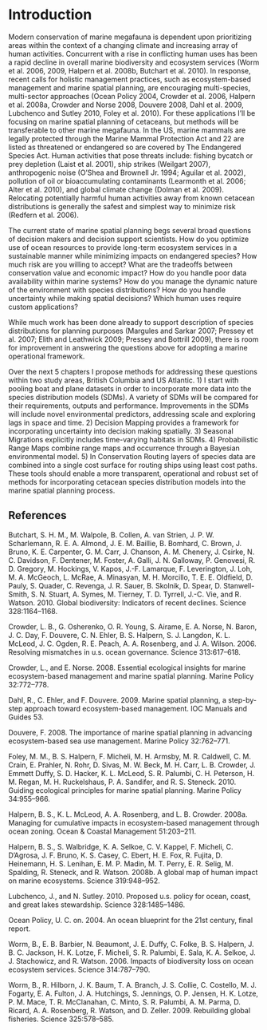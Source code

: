 Introduction
============

Modern conservation of marine megafauna is dependent upon prioritizing
areas within the context of a changing climate and increasing array of
human activities. Concurrent with a rise in conflicting human uses has
been a rapid decline in overall marine biodiversity and ecosystem
services (Worm et al. 2006, 2009, Halpern et al. 2008b, Butchart et al.
2010). In response, recent calls for holistic management practices, such
as ecosystem-based management and marine spatial planning, are
encouraging multi-species, multi-sector approaches (Ocean Policy 2004,
Crowder et al. 2006, Halpern et al. 2008a, Crowder and Norse 2008,
Douvere 2008, Dahl et al. 2009, Lubchenco and Sutley 2010, Foley et al.
2010). For these applications I’ll be focusing on marine spatial
planning of cetaceans, but methods will be transferable to other marine
megafauna. In the US, marine mammals are legally protected through the
Marine Mammal Protection Act and 22 are listed as threatened or
endangered so are covered by The Endangered Species Act. Human
activities that pose threats include: fishing bycatch or prey depletion
(Laist et al. 2001), ship strikes (Weilgart 2007), anthropogenic noise
(O’Shea and Brownell Jr. 1994; Aguilar et al. 2002), pollution of oil or
bioaccumulating contaminants (Learmonth et al. 2006; Alter et al. 2010),
and global climate change (Dolman et al. 2009). Relocating potentially
harmful human activities away from known cetacean distributions is
generally the safest and simplest way to minimize risk (Redfern et al.
2006).

The current state of marine spatial planning begs several broad
questions of decision makers and decision support scientists. How do you
optimize use of ocean resources to provide long-term ecosystem services
in a sustainable manner while minimizing impacts on endangered species?
How much risk are you willing to accept? What are the tradeoffs between
conservation value and economic impact? How do you handle poor data
availability within marine systems? How do you manage the dynamic nature
of the environment with species distributions? How do you handle
uncertainty while making spatial decisions? Which human uses require
custom applications?

While much work has been done already to support description of species
distributions for planning purposes (Margules and Sarkar 2007; Pressey
et al. 2007; Elith and Leathwick 2009; Pressey and Bottrill 2009), there
is room for improvement in answering the questions above for adopting a
marine operational framework.

Over the next 5 chapters I propose methods for addressing these
questions within two study areas, British Columbia and US Atlantic. 1) I
start with pooling boat and plane datasets in order to incorporate more
data into the species distribution models (SDMs). A variety of SDMs will
be compared for their requirements, outputs and performance.
Improvements in the SDMs will include novel environmental predictors,
addressing scale and exploring lags in space and time. 2) Decision
Mapping provides a framework for incorporating uncertainty into decision
making spatially. 3) Seasonal Migrations explicitly includes
time-varying habitats in SDMs. 4) Probabilistic Range Maps combine range
maps and occurrence through a Bayesian environmental model. 5) In
Conservation Routing layers of species data are combined into a single
cost surface for routing ships using least cost paths. These tools
should enable a more transparent, operational and robust set of methods
for incorporating cetacean species distribution models into the marine
spatial planning process.

References
----------

Butchart, S. H. M., M. Walpole, B. Collen, A. van Strien, J. P. W.
Scharlemann, R. E. A. Almond, J. E. M. Baillie, B. Bomhard, C. Brown, J.
Bruno, K. E. Carpenter, G. M. Carr, J. Chanson, A. M. Chenery, J.
Csirke, N. C. Davidson, F. Dentener, M. Foster, A. Galli, J. N.
Galloway, P. Genovesi, R. D. Gregory, M. Hockings, V. Kapos, J.-F.
Lamarque, F. Leverington, J. Loh, M. A. McGeoch, L. McRae, A. Minasyan,
M. H. Morcillo, T. E. E. Oldfield, D. Pauly, S. Quader, C. Revenga, J.
R. Sauer, B. Skolnik, D. Spear, D. Stanwell-Smith, S. N. Stuart, A.
Symes, M. Tierney, T. D. Tyrrell, J.-C. Vie, and R. Watson. 2010. Global
biodiversity: Indicators of recent declines. Science 328:1164–1168.

Crowder, L. B., G. Osherenko, O. R. Young, S. Airame, E. A. Norse, N.
Baron, J. C. Day, F. Douvere, C. N. Ehler, B. S. Halpern, S. J. Langdon,
K. L. McLeod, J. C. Ogden, R. E. Peach, A. A. Rosenberg, and J. A.
Wilson. 2006. Resolving mismatches in u.s. ocean governance. Science
313:617–618.

Crowder, L., and E. Norse. 2008. Essential ecological insights for
marine ecosystem-based management and marine spatial planning. Marine
Policy 32:772–778.

Dahl, R., C. Ehler, and F. Douvere. 2009. Marine spatial planning, a
step-by-step approach toward ecosystem-based management. IOC Manuals and
Guides 53.

Douvere, F. 2008. The importance of marine spatial planning in advancing
ecosystem-based sea use management. Marine Policy 32:762–771.

Foley, M. M., B. S. Halpern, F. Micheli, M. H. Armsby, M. R. Caldwell,
C. M. Crain, E. Prahler, N. Rohr, D. Sivas, M. W. Beck, M. H. Carr, L.
B. Crowder, J. Emmett Duffy, S. D. Hacker, K. L. McLeod, S. R. Palumbi,
C. H. Peterson, H. M. Regan, M. H. Ruckelshaus, P. A. Sandifer, and R.
S. Steneck. 2010. Guiding ecological principles for marine spatial
planning. Marine Policy 34:955–966.

Halpern, B. S., K. L. McLeod, A. A. Rosenberg, and L. B. Crowder. 2008a.
Managing for cumulative impacts in ecosystem-based management through
ocean zoning. Ocean & Coastal Management 51:203–211.

Halpern, B. S., S. Walbridge, K. A. Selkoe, C. V. Kappel, F. Micheli, C.
D’Agrosa, J. F. Bruno, K. S. Casey, C. Ebert, H. E. Fox, R. Fujita, D.
Heinemann, H. S. Lenihan, E. M. P. Madin, M. T. Perry, E. R. Selig, M.
Spalding, R. Steneck, and R. Watson. 2008b. A global map of human impact
on marine ecosystems. Science 319:948–952.

Lubchenco, J., and N. Sutley. 2010. Proposed u.s. policy for ocean,
coast, and great lakes stewardship. Science 328:1485–1486.

Ocean Policy, U. C. on. 2004. An ocean blueprint for the 21st century,
final report.

Worm, B., E. B. Barbier, N. Beaumont, J. E. Duffy, C. Folke, B. S.
Halpern, J. B. C. Jackson, H. K. Lotze, F. Micheli, S. R. Palumbi, E.
Sala, K. A. Selkoe, J. J. Stachowicz, and R. Watson. 2006. Impacts of
biodiversity loss on ocean ecosystem services. Science 314:787–790.

Worm, B., R. Hilborn, J. K. Baum, T. A. Branch, J. S. Collie, C.
Costello, M. J. Fogarty, E. A. Fulton, J. A. Hutchings, S. Jennings, O.
P. Jensen, H. K. Lotze, P. M. Mace, T. R. McClanahan, C. Minto, S. R.
Palumbi, A. M. Parma, D. Ricard, A. A. Rosenberg, R. Watson, and D.
Zeller. 2009. Rebuilding global fisheries. Science 325:578–585.
